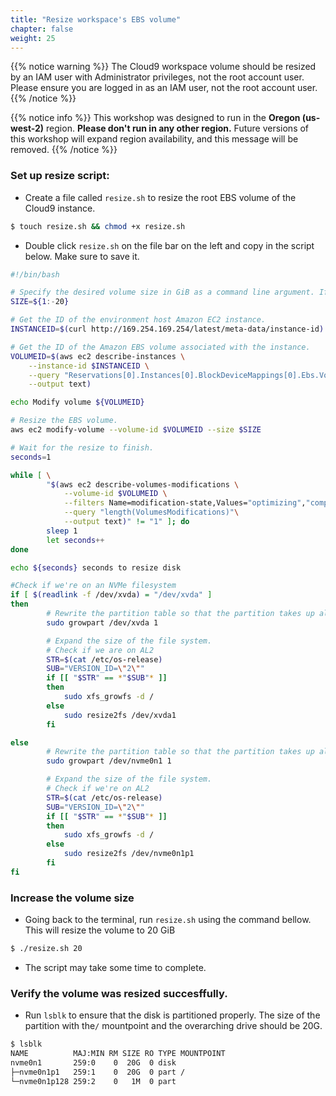 ```yaml
---
title: "Resize workspace's EBS volume"
chapter: false
weight: 25 
---
```


{{% notice warning %}}
The Cloud9 workspace volume should be resized by an IAM user with Administrator privileges,
not the root account user. Please ensure you are logged in as an IAM user, not the root
account user.
{{% /notice %}}

{{% notice info %}}
This workshop was designed to run in the **Oregon (us-west-2)** region. **Please don't
run in any other region.** Future versions of this workshop will expand region availability,
and this message will be removed.
{{% /notice %}}

### Set up resize script:

- Create a file called `resize.sh` to resize the root EBS volume of the Cloud9 instance.
```bash
$ touch resize.sh && chmod +x resize.sh
```
- Double click `resize.sh` on the file bar on the left and copy in the script below. Make sure to save it. 
```bash
#!/bin/bash

# Specify the desired volume size in GiB as a command line argument. If not specified, default to 20 GiB.
SIZE=${1:-20}

# Get the ID of the environment host Amazon EC2 instance.
INSTANCEID=$(curl http://169.254.169.254/latest/meta-data/instance-id)

# Get the ID of the Amazon EBS volume associated with the instance.
VOLUMEID=$(aws ec2 describe-instances \
    --instance-id $INSTANCEID \
    --query "Reservations[0].Instances[0].BlockDeviceMappings[0].Ebs.VolumeId" \
    --output text)

echo Modify volume ${VOLUMEID}

# Resize the EBS volume.
aws ec2 modify-volume --volume-id $VOLUMEID --size $SIZE

# Wait for the resize to finish.
seconds=1

while [ \
        "$(aws ec2 describe-volumes-modifications \
            --volume-id $VOLUMEID \
            --filters Name=modification-state,Values="optimizing","completed" \
            --query "length(VolumesModifications)"\
            --output text)" != "1" ]; do
        sleep 1
        let seconds++
done

echo ${seconds} seconds to resize disk

#Check if we're on an NVMe filesystem
if [ $(readlink -f /dev/xvda) = "/dev/xvda" ]
then
        # Rewrite the partition table so that the partition takes up all the space that it can.
        sudo growpart /dev/xvda 1

        # Expand the size of the file system.
        # Check if we are on AL2
        STR=$(cat /etc/os-release)
        SUB="VERSION_ID=\"2\""
        if [[ "$STR" == *"$SUB"* ]]
        then
            sudo xfs_growfs -d /
        else
            sudo resize2fs /dev/xvda1
        fi

else
        # Rewrite the partition table so that the partition takes up all the space that it can.
        sudo growpart /dev/nvme0n1 1

        # Expand the size of the file system.
        # Check if we're on AL2
        STR=$(cat /etc/os-release)
        SUB="VERSION_ID=\"2\""
        if [[ "$STR" == *"$SUB"* ]]
        then
            sudo xfs_growfs -d /
        else
            sudo resize2fs /dev/nvme0n1p1
        fi
fi
```

### Increase the volume size

- Going back to the terminal, run `resize.sh` using the command bellow. This will resize the volume to 20 GiB
```bash
$ ./resize.sh 20
```
- The script may take some time to complete. 

### Verify the volume was resized succesffully. 
- Run `lsblk` to ensure that the disk is partitioned properly. The size of the partition with the`/` mountpoint and the overarching drive should be 20G.
```bash
$ lsblk
NAME          MAJ:MIN RM SIZE RO TYPE MOUNTPOINT
nvme0n1       259:0    0  20G  0 disk 
├─nvme0n1p1   259:1    0  20G  0 part /
└─nvme0n1p128 259:2    0   1M  0 part 
```
